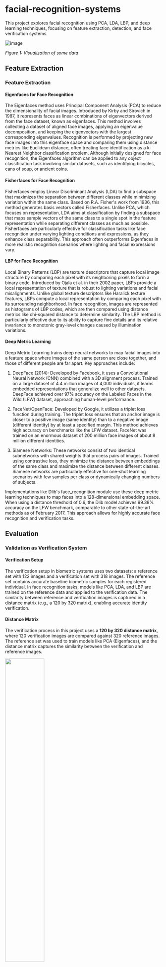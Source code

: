 # facial-recognition-systems
This project explores facial recognition using PCA, LDA, LBP, and deep learning techniques, focusing on feature extraction, detection, and face verification systems.

![image](https://github.com/user-attachments/assets/265c2571-60f4-4460-9775-0fa5bd77ff1f)  

*Figure 1: Visualization of some data*

## Feature Extraction

### Feature Extraction

#### Eigenfaces for Face Recognition

The Eigenfaces method uses Principal Component Analysis (PCA) to reduce the dimensionality of facial images. Introduced by Kirby and Sirovich in 1987, it represents faces as linear combinations of eigenvectors derived from the face dataset, known as eigenfaces. This method involves collecting a dataset of aligned face images, applying an eigenvalue decomposition, and keeping the eigenvectors with the largest corresponding eigenvalues. Recognition is performed by projecting new face images into this eigenface space and comparing them using distance metrics like Euclidean distance, often treating face identification as a k-Nearest Neighbor classification problem. Although initially designed for face recognition, the Eigenfaces algorithm can be applied to any object classification task involving similar datasets, such as identifying bicycles, cans of soup, or ancient coins.

#### Fisherfaces for Face Recognition

Fisherfaces employ Linear Discriminant Analysis (LDA) to find a subspace that maximizes the separation between different classes while minimizing variation within the same class. Based on R.A. Fisher's work from 1936, this method generates basis vectors called Fisherfaces. Unlike PCA, which focuses on representation, LDA aims at classification by finding a subspace that maps sample vectors of the same class to a single spot in the feature representation while separating different classes as much as possible. Fisherfaces are particularly effective for classification tasks like face recognition under varying lighting conditions and expressions, as they enhance class separability. This approach often outperforms Eigenfaces in more realistic recognition scenarios where lighting and facial expressions vary.

#### LBP for Face Recognition

Local Binary Patterns (LBP) are texture descriptors that capture local image structure by comparing each pixel with its neighboring pixels to form a binary code. Introduced by Ojala et al. in their 2002 paper, LBPs provide a local representation of texture that is robust to lighting variations and facial misalignments. Unlike global texture descriptors like Haralick texture features, LBPs compute a local representation by comparing each pixel with its surrounding neighborhood. In face recognition, images are represented as histograms of LBP codes, which are then compared using distance metrics like chi-squared distance to determine similarity. The LBP method is particularly effective due to its ability to capture fine details and its relative invariance to monotonic gray-level changes caused by illumination variations.

#### Deep Metric Learning

Deep Metric Learning trains deep neural networks to map facial images into a feature space where images of the same person are close together, and those of different people are far apart. Key approaches include:

1. DeepFace (2014): Developed by Facebook, it uses a Convolutional Neural Network (CNN) combined with a 3D alignment process. Trained on a large dataset of 4.4 million images of 4,000 individuals, it learns embedded representations that generalize well to other datasets. DeepFace achieved over 97% accuracy on the Labeled Faces in the Wild (LFW) dataset, approaching human-level performance.

2. FaceNet/OpenFace: Developed by Google, it utilizes a triplet loss function during training. The triplet loss ensures that an anchor image is closer to a positive image (same identity) than to a negative image (different identity) by at least a specified margin. This method achieves high accuracy on benchmarks like the LFW dataset. FaceNet was trained on an enormous dataset of 200 million face images of about 8 million different identities.

3. Siamese Networks: These networks consist of two identical subnetworks with shared weights that process pairs of images. Trained using contrastive loss, they minimize the distance between embeddings of the same class and maximize the distance between different classes. Siamese networks are particularly effective for one-shot learning scenarios with few samples per class or dynamically changing numbers of subjects.

Implementations like Dlib's face_recognition module use these deep metric learning techniques to map faces into a 128-dimensional embedding space. When using a distance threshold of 0.6, the Dlib model achieves 99.38% accuracy on the LFW benchmark, comparable to other state-of-the-art methods as of February 2017. This approach allows for highly accurate face recognition and verification tasks.


## Evaluation

### Validation as Verification System

#### Verification Setup
The verification setup in biometric systems uses two datasets: a reference set with 122 images and a verification set with 318 images. The reference set contains accurate baseline biometric samples for each registered individual. In face recognition tasks, models like PCA, LDA, and LBP are trained on the reference data and applied to the verification data. The similarity between reference and verification images is captured in a distance matrix (e.g., a 120 by 320 matrix), enabling accurate identity verification.

#### Distance Matrix
The verification process in this project uses a **120 by 320 distance matrix**, where 120 verification images are compared against 320 reference images. The reference set was used to train models like PCA (Eigenfaces), and the distance matrix captures the similarity between the verification and reference images.

<img src="https://github.com/user-attachments/assets/e66b8755-f2ae-4fe4-be7f-e59b1d41f962" width="50%" height="50%">  

*Figure 2: Distance Matrix Setup*

- **120 verification set**  
- **320 reference set** → used for training PCA (eigenvectors)
- Matrix normalized for better performance
- Computation of **True Positives (TP)**, **False Positives (FP)**, and **False Negatives (FN)**

#### Histogram of Genuine and Impostor Scores
This project evaluated four feature extraction methods: PCA, LDA, LBP, and deep learning. For each method, a histogram of genuine and impostor scores was created to analyze the overlap between the two groups.

- **LDA**: Most effective method with minimal overlap between genuine and impostor scores, achieving distinct peak separation.
- **DL (Deep Learning)**: Performs well, though with slightly more overlap than LDA.
- **LBP and PCA**: Show the most overlap, making them less effective at separating genuine and impostor scores.

![image](https://github.com/user-attachments/assets/5e5f5618-9d0a-4f46-9a5d-19c1cc295f47)  

*Figure 3: Histograms of Genuine and Impostor Scores*

#### F1 Across Thresholds and Accuracy Across Thresholds
The F1 score and accuracy were computed across varying thresholds for each system:

- **PCA**: Achieved the highest F1 score peak and highest accuracy across most thresholds.
- **LDA**: Second highest F1 score and accuracy.
- **DL and LBP**: Lower F1 and accuracy scores compared to PCA and LDA.

Optimal F1 thresholds for each system:  
- PCA = 0.202  
- LDA = 0.182  
- DL = 0.111  
- LBP = 0.111  

<img src="https://github.com/user-attachments/assets/c70a0892-0c3b-4f88-9f01-20a5b541e3d1" width="70%" height="70%">  

*Figure 4: F1 and Accuracy across Thresholds*

#### Precision-Recall for Multiple Systems
Precision-recall curves compare the trade-off between precision and recall across systems:

- **DL**: Best performance, maintains high precision across varying recall levels.
- **LDA**: Slightly lower performance than DL, but better than PCA and LBP.
- **PCA and LBP**: Similar lower performance, with precision dropping as recall increases.

<img src="https://github.com/user-attachments/assets/320cb634-e1e8-490f-9269-dc245e0a587e" width="70%" height="70%"> 

*Figure 5: Precision-Recall Curves for Multiple Systems*


### Equal Error Rate (EER) Results

The table below shows the Equal Error Rate (EER) values and corresponding thresholds for the four methods (PCA, LDA, DL, LBP) used in the analysis. The EER is the point where the False Acceptance Rate (FAR) and False Rejection Rate (FRR) are equal, which is a critical metric for evaluating the performance of biometric or verification systems. A lower EER indicates better performance as it represents a lower overall error.

| Method | EER  | Threshold |
|--------|------|-----------|
| PCA    | 0.2538 | 0.3838    |
| LDA    | 0.0466 | 0.3131    |
| DL     | 0.0433 | 0.2323    |
| LBP    | 0.2358 | 0.2424    |

From the table, it is evident that the **DL (Deep Learning)** method achieves the lowest EER of **0.0433**, indicating the best performance among the four methods. The second-best result is achieved by **LDA (Linear Discriminant Analysis)** with an EER of **0.0466**. Both PCA and LBP have significantly higher EERs, with PCA having an EER of **0.2538** and LBP an EER of **0.2358**, suggesting these methods are less effective in minimizing error.

In summary, **DL** demonstrates the highest accuracy for this biometric verification task, followed closely by **LDA**. These results show that more advanced techniques, such as deep learning, are better suited for reducing errors in biometric systems compared to traditional methods like PCA and LBP.



### Validation as Identification System

#### Identification Setup
The identification process aims to determine the identity of an unknown individual by comparing their biometric data against a database of known entities in a 1-to-N matching scenario. A train-test split is used, where the training data help to build a database of known identities, and test data consist of new samples to evaluate the system’s ability to identify unknown individuals. For example, in airport security systems, a traveler’s face can be scanned and matched against a database of known identities.

#### Cumulative Matching Characteristic (CMC) Curve
The CMC curve shows how well the system identifies an individual as you increase the number of candidates considered in the rank list. The steepest CMC curves indicate superior performance.

- **LDA and DL**: Steepest curves, indicating near-perfect identification rates early in the rank list.
- **PCA and LBP**: Gradual rise in CMC curves, requiring more candidates to achieve similar identification rates as LDA and DL.

<img src="https://github.com/user-attachments/assets/c2df5051-7f52-40a8-aa3b-c3ddf67b1fbf" alt="image" width="600"/>

*Figure 6: Cumulative Matching Characteristic (CMC) Curves*

- **Rank-1 Performance:**
  - PCA = 0.8583
  - LDA = 0.9417
  - DL = 0.8917
  - LBP = 0.8583

